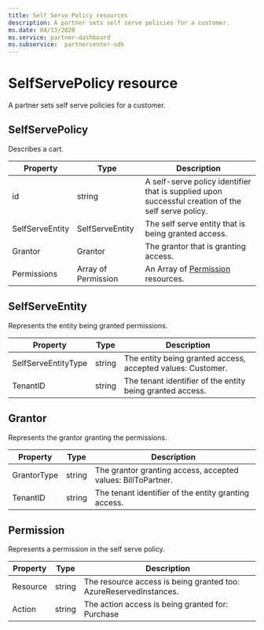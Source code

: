 ```yaml
---
title: Self Serve Policy resources
description: A partner sets self serve policies for a customer.
ms.date: 04/13/2020
ms.service: partner-dashboard
ms.subservice:  partnercenter-sdk
---
```


# SelfServePolicy resource

A partner sets self serve policies for a customer.

## SelfServePolicy

Describes a cart.

| Property              | Type             | Description                                                                                            |
|-----------------------|------------------|--------------------------------------------------------------------------------------------------------|
| id                    | string           | A self-serve policy identifier that is supplied upon successful creation of the self serve policy.     |
| SelfServeEntity       | SelfServeEntity  | The self serve entity that is being granted access.                                                     |
| Grantor               | Grantor          | The grantor that is granting access.                                                                    |
| Permissions           | Array of Permission| An Array of [Permission](#permission) resources.                                                                     |

## SelfServeEntity

Represents the entity being granted permissions.

| Property             | Type|Description|
|----------------------|----------------------------------|--------------------------------------------------------------------------------------------|
| SelfServeEntityType  | string                           | The entity being granted access, accepted values: Customer.                                 |
| TenantID             | string                           | The tenant identifier of the entity being granted access.                                   |

## Grantor

Represents the grantor granting the permissions.

| Property             | Type|Description|
|----------------------|----------------------------------|--------------------------------------------------------------------------------------------|
| GrantorType          | string                           | The grantor granting access, accepted values: BillToPartner.                               |
| TenantID             | string                           | The tenant identifier of the entity granting access.                                       |


## Permission

Represents a permission in the self serve policy.

| Property             | Type|Description|
|----------------------|----------------------------------|--------------------------------------------------------------------------------------------|
| Resource             | string                           | The resource access is being granted too: AzureReservedInstances.                          |
| Action               | string                           | The action access is being granted for: Purchase                                           |
